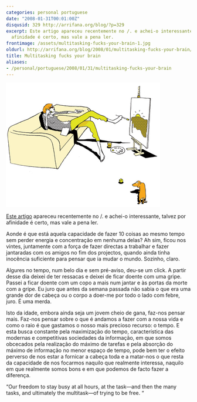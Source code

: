 ```yaml
---
categories: personal portuguese
date: "2008-01-31T00:01:00Z"
disqusid: 329 http://arrifana.org/blog/?p=329
excerpt: Este artigo apareceu recentemente no /. e achei-o interessante, talvez por
  afinidade é certo, mas vale a pena ler.
frontimage: /assets/multitasking-fucks-your-brain-1.jpg
oldurl: http://arrifana.org/blog/2008/01/multitasking-fucks-your-brain/
title: Multitasking fucks your brain
aliases:
- /personal/portuguese/2008/01/31/multitasking-fucks-your-brain
---
```


![](/assets/multitasking-fucks-your-brain-1.jpg "photo 1")

[Este artigo][1] apareceu recentemente no /. e achei-o interessante, talvez por afinidade é certo, mas vale a pena ler.

Aonde é que está aquela capacidade de fazer 10 coisas ao mesmo tempo sem perder energia e concentração em nenhuma delas? Ah sim, ficou nos vintes, juntamente com a força de fazer directas a trabalhar e fazer jantaradas com os amigos no fim dos projectos, quando ainda tinha inocência suficiente para pensar que ia mudar o mundo. Sozinho, claro.

Algures no tempo, num belo dia e sem pré-aviso, deu-se um click. A partir desse dia deixei de ter ressacas e deixei de ficar doente com uma gripe. Passei a ficar doente com um copo a mais num jantar e às portas da morte com a gripe. Eu juro que antes da semana passada não sabia o que era uma grande dor de cabeça ou o corpo a doer-me por todo o lado com febre, juro. É uma merda.

Isto da idade, embora ainda seja um jovem cheio de gana, faz-nos pensar mais. Faz-nos pensar sobre o que é andamos a fazer com a nossa vida e como o raio é que gastamos o nosso mais precioso recurso: o tempo. E esta busca constante pela maximização do tempo, característica das modernas e competitivas sociedades da informação, em que somos obcecados pela realização do máximo de tarefas e pela absorção do máximo de informação no menor espaço de tempo, pode bem ter o efeito perverso de nos estar a fornicar a cabeça toda e a matar-nos o que resta da capacidade de nos focarmos naquilo que realmente interessa, naquilo em que realmente somos bons e em que podemos de facto fazer a diferença.

“Our freedom to stay busy at all hours, at the task—and then the many tasks, and ultimately the multitask—of trying to be free. “

[1]: http://www.theatlantic.com/doc/200711/multitasking/